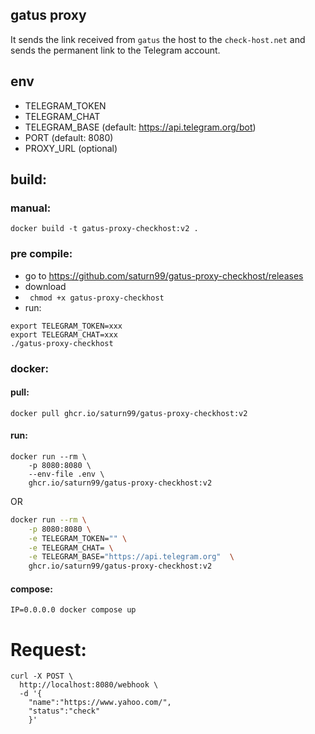 ## gatus proxy 

It sends the link received from `gatus` the host to the `check-host.net` and sends the permanent link to the Telegram account.

## env
- TELEGRAM_TOKEN
- TELEGRAM_CHAT
- TELEGRAM_BASE (default: https://api.telegram.org/bot)
- PORT (default: 8080)
- PROXY_URL (optional)

## build:

### manual:
```
docker build -t gatus-proxy-checkhost:v2 .
```

### pre compile:
- go to https://github.com/saturn99/gatus-proxy-checkhost/releases
- download
- ``` chmod +x gatus-proxy-checkhost```
- run:
```
export TELEGRAM_TOKEN=xxx
export TELEGRAM_CHAT=xxx
./gatus-proxy-checkhost
```

### docker:
#### pull:
```
docker pull ghcr.io/saturn99/gatus-proxy-checkhost:v2
```
#### run:
```
docker run --rm \
    -p 8080:8080 \
    --env-file .env \
    ghcr.io/saturn99/gatus-proxy-checkhost:v2

```
OR
```bash
docker run --rm \
	-p 8080:8080 \
	-e TELEGRAM_TOKEN="" \
	-e TELEGRAM_CHAT= \
	-e TELEGRAM_BASE="https://api.telegram.org"  \
	ghcr.io/saturn99/gatus-proxy-checkhost:v2

```

#### compose:
```
IP=0.0.0.0 docker compose up
```

# Request:
```
curl -X POST \
  http://localhost:8080/webhook \
  -d '{
	"name":"https://www.yahoo.com/",
	"status":"check"
	}'
```